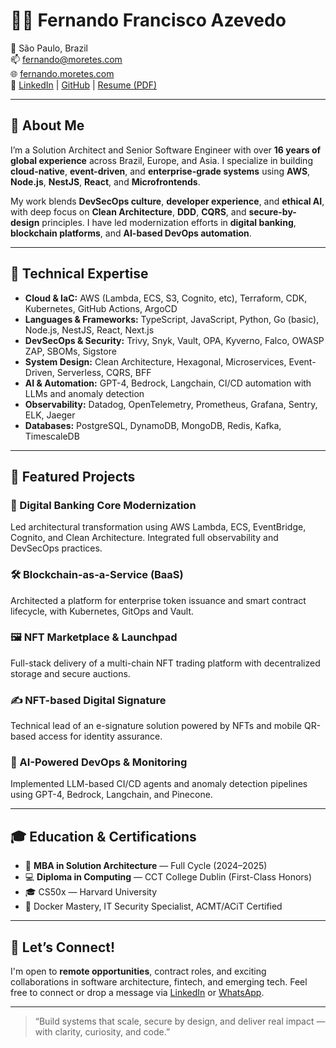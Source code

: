 # 👨‍💻 Fernando Francisco Azevedo

📍 São Paulo, Brazil  
📫 [fernando@moretes.com](mailto:fernando@moretes.com)  
🌐 [fernando.moretes.com](https://fernando.moretes.com)  
🔗 [LinkedIn](https://www.linkedin.com/in/fernando-francisco-azevedo) | [GitHub](https://github.com/fernandofatech) | [Resume (PDF)](https://fernando.moretes.com/files/resume-cv.pdf)

---

## 💼 About Me

I’m a Solution Architect and Senior Software Engineer with over **16 years of global experience** across Brazil, Europe, and Asia. I specialize in building **cloud-native**, **event-driven**, and **enterprise-grade systems** using **AWS**, **Node.js**, **NestJS**, **React**, and **Microfrontends**.

My work blends **DevSecOps culture**, **developer experience**, and **ethical AI**, with deep focus on **Clean Architecture**, **DDD**, **CQRS**, and **secure-by-design** principles. I have led modernization efforts in **digital banking**, **blockchain platforms**, and **AI-based DevOps automation**.

---

## 🧠 Technical Expertise

- **Cloud & IaC:** AWS (Lambda, ECS, S3, Cognito, etc), Terraform, CDK, Kubernetes, GitHub Actions, ArgoCD  
- **Languages & Frameworks:** TypeScript, JavaScript, Python, Go (basic), Node.js, NestJS, React, Next.js  
- **DevSecOps & Security:** Trivy, Snyk, Vault, OPA, Kyverno, Falco, OWASP ZAP, SBOMs, Sigstore  
- **System Design:** Clean Architecture, Hexagonal, Microservices, Event-Driven, Serverless, CQRS, BFF  
- **AI & Automation:** GPT-4, Bedrock, Langchain, CI/CD automation with LLMs and anomaly detection  
- **Observability:** Datadog, OpenTelemetry, Prometheus, Grafana, Sentry, ELK, Jaeger  
- **Databases:** PostgreSQL, DynamoDB, MongoDB, Redis, Kafka, TimescaleDB  

---

## 🚀 Featured Projects

### 🔐 Digital Banking Core Modernization  
Led architectural transformation using AWS Lambda, ECS, EventBridge, Cognito, and Clean Architecture. Integrated full observability and DevSecOps practices.

### 🛠️ Blockchain-as-a-Service (BaaS)  
Architected a platform for enterprise token issuance and smart contract lifecycle, with Kubernetes, GitOps and Vault.

### 🖼️ NFT Marketplace & Launchpad  
Full-stack delivery of a multi-chain NFT trading platform with decentralized storage and secure auctions.

### ✍️ NFT-based Digital Signature  
Technical lead of an e-signature solution powered by NFTs and mobile QR-based access for identity assurance.

### 🤖 AI-Powered DevOps & Monitoring  
Implemented LLM-based CI/CD agents and anomaly detection pipelines using GPT-4, Bedrock, Langchain, and Pinecone.

---

## 🎓 Education & Certifications

- 🧠 **MBA in Solution Architecture** — Full Cycle (2024–2025)  
- 💻 **Diploma in Computing** — CCT College Dublin (First-Class Honors)  
- 🎓 CS50x — Harvard University  
- 🏅 Docker Mastery, IT Security Specialist, ACMT/ACiT Certified  

---

## 👥 Let’s Connect!

I'm open to **remote opportunities**, contract roles, and exciting collaborations in software architecture, fintech, and emerging tech. Feel free to connect or drop a message via [LinkedIn](https://www.linkedin.com/in/fernando-francisco-azevedo) or [WhatsApp](https://wa.me/5511975226949?text=Hi%20Fernando,%20I%20saw%20your%20GitHub%20profile!).

---

> “Build systems that scale, secure by design, and deliver real impact — with clarity, curiosity, and code.”
